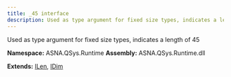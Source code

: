 ```yaml
---
title: _45 interface
description: Used as type argument for fixed size types, indicates a length of 45 
---
```


Used as type argument for fixed size types, indicates a length of 45 

**Namespace:** ASNA.QSys.Runtime
**Assembly:** ASNA.QSys.Runtime.dll

**Extends:** [ILen](/reference/runtime/qsys-runtime/i-len.html), [IDim](/reference/runtime/qsys-runtime/i-dim.html)
<br>
<br>
